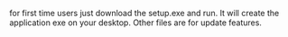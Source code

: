 for first time users just download the setup.exe and run. It will create the application exe on your desktop.
Other files are for update features.
